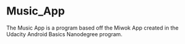 # Music_App

The Music App is a program based off the Miwok App created in the Udacity Android Basics Nanodegree program. 
